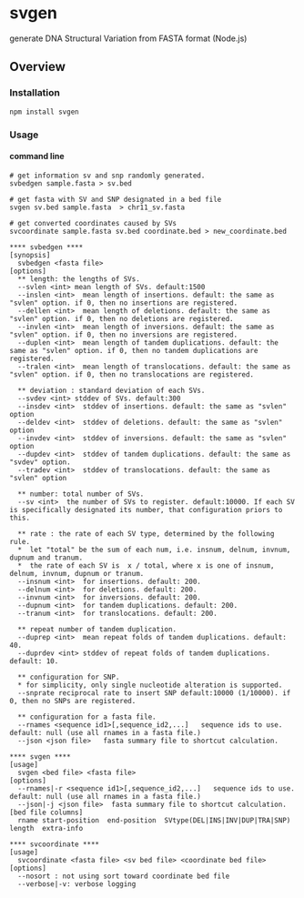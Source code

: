 svgen
==========
generate DNA Structural Variation from FASTA format (Node.js)

Overview
----------------
### Installation ###
    npm install svgen

### Usage ###
#### command line ####
    # get information sv and snp randomly generated.
    svbedgen sample.fasta > sv.bed

    # get fasta with SV and SNP designated in a bed file
    svgen sv.bed sample.fasta  > chr11_sv.fasta

    # get converted coordinates caused by SVs
    svcoordinate sample.fasta sv.bed coordinate.bed > new_coordinate.bed

    **** svbedgen ****
    [synopsis]
      svbedgen <fasta file>
    [options]
      ** length: the lengths of SVs.
      --svlen <int> mean length of SVs. default:1500
      --inslen <int>  mean length of insertions. default: the same as "svlen" option. if 0, then no insertions are registered.
      --dellen <int>  mean length of deletions. default: the same as "svlen" option. if 0, then no deletions are registered.
      --invlen <int>  mean length of inversions. default: the same as "svlen" option. if 0, then no inversions are registered.
      --duplen <int>  mean length of tandem duplications. default: the same as "svlen" option. if 0, then no tandem duplications are registered.
      --tralen <int>  mean length of translocations. default: the same as "svlen" option. if 0, then no translocations are registered.

      ** deviation : standard deviation of each SVs.
      --svdev <int> stddev of SVs. default:300
      --insdev <int>  stddev of insertions. default: the same as "svlen" option
      --deldev <int>  stddev of deletions. default: the same as "svlen" option
      --invdev <int>  stddev of inversions. default: the same as "svlen" option
      --dupdev <int>  stddev of tandem duplications. default: the same as "svdev" option.
      --tradev <int>  stddev of translocations. default: the same as "svlen" option

      ** number: total number of SVs.
      --sv <int>  the number of SVs to register. default:10000. If each SV is specifically designated its number, that configuration priors to this.

      ** rate : the rate of each SV type, determined by the following rule.
      *  let "total" be the sum of each num, i.e. insnum, delnum, invnum, dupnum and tranum.
      *  the rate of each SV is  x / total, where x is one of insnum, delnum, invnum, dupnum or tranum.
      --insnum <int>  for insertions. default: 200.
      --delnum <int>  for deletions. default: 200.
      --invnum <int>  for inversions. default: 200.
      --dupnum <int>  for tandem duplications. default: 200.
      --tranum <int>  for translocations. default: 200.

      ** repeat number of tandem duplication.
      --duprep <int>  mean repeat folds of tandem duplications. default: 40.
      --duprdev <int> stddev of repeat folds of tandem duplications. default: 10.

      ** configuration for SNP.
      * for simplicity, only single nucleotide alteration is supported.
      --snprate reciprocal rate to insert SNP default:10000 (1/10000). if 0, then no SNPs are registered.

      ** configuration for a fasta file.
      --rnames <sequence id1>[,sequence_id2,...]   sequence ids to use. default: null (use all rnames in a fasta file.)
      --json <json file>   fasta summary file to shortcut calculation.

    **** svgen ****
    [usage]
      svgen <bed file> <fasta file>
    [options]
      --rnames|-r <sequence id1>[,sequence_id2,...]   sequence ids to use. default: null (use all rnames in a fasta file.)
      --json|-j <json file>  fasta summary file to shortcut calculation.
    [bed file columns]
      rname start-position  end-position  SVtype(DEL|INS|INV|DUP|TRA|SNP) length  extra-info

    **** svcoordinate ****
    [usage]
      svcoordinate <fasta file> <sv bed file> <coordinate bed file>
    [options]
      --nosort : not using sort toward coordinate bed file
      --verbose|-v: verbose logging
